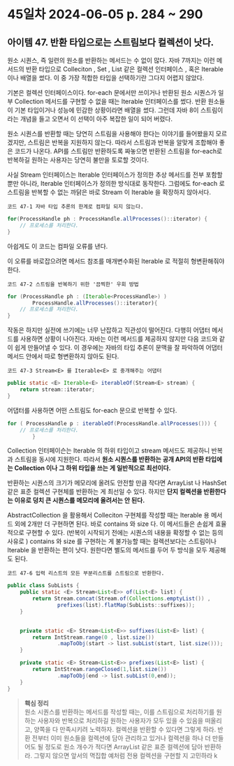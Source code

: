 # 45일차 2024-06-05 p. 284 ~  290

## 아이템 47. 반환 타입으로는 스트림보다 컬렉션이 낫다.

원소 시퀀스, 즉 일련의 원소를 반환하는 메서드는 수 없이 많다. 자바 7까지는 
이런 메서드의 반환 타입으로 Colleciton , Set , List  같은 컬렉션 인터페이스 , 
혹은 Iterable 이나 배열을 썼다. 이 중 가장 적합한 타입을 선택하기란 그다지 어렵지 않았다. 

기본은 컬렉션 인터페이스이다.
for-each 문에서만 쓰이거나 반환된 원소 시퀀스가 일부 Collection 메서드를 구현할 수 없을 때는
Iterable 인터페이스를 썼다. 반환 원소들이 기본 타입이거나 성능에 민감한 상황이라면 배열을 썼다. 
그런데 자바 8이 스트림이라는 개념을 들고 오면서 이 선택이 아주 복잡한 일이 되어 버렸다.

원소 시퀀스를 반환할 때는 당연히 스트림을 사용해야 한다는 이야기를 들어봤을지 모르겠지만, 
스트림은 반복을 지원하지 않는다. 따라서 스트림과 반복을 알맞게 조합해야 좋은 코드가 나온다.
API를 스트림만 반환하도록 짜놓으면 반환된 스트림을 for-each로 반복하길 원하는 사용자는 당연히 불만을 토로할 것이다.

사실 Stream 인터페이스는 Iterable 인터페이스가 정의한 추상 메서드를 전부 포함할 뿐만 아니라, Iterable 인터페이스가 정의한 방식대로 동작한다.
그럼에도 for-each 로 스트림을 반복할 수 없는 까닭은 바로 Stream 이 Iterable 을 확장하지 않아서다.

`코드 47-1 자바 타입 추론의 한계로 컴파일 되지 않는다.`

```java
for(ProcessHandle ph : ProcessHandle.allProcesses()::iterator) {
    // 프로세스를 처리한다.    
}
```

아쉽게도 이 코드는 컴파일 오류를 낸다.

이 오류를 바로잡으려면 메서드 참조를 매개변수화된 Iterable 로 적절히 형변환해줘야 한다.

`코드 47-2 스트림을 반복하기 위한 '끔찍한' 우회 방법`

```java
for (ProcessHandle ph : (Iterable<ProcessHandle>) )
        ProcessHandle.allProcesses()::iterator){
    // 프로세스를 처리한다.
}
```

작동은 하지만 실전에 쓰기에는 너무 난잡하고 직관성이 떨어진다. 다행히 어댑터 메서드를 사용하면 상황이 나아진다. 
자바는 이런 메서드를 제공하지 않지만 다음 코드와 같이 쉽게 만들어낼 수 있다. 이 경우에는 자바의 타입 추론이 
문맥을 잘 파악하여 어댑터 메서드 안에서 따로 형변환하지 않아도 된다.

`코드 47-3 Stream<E> 를 Iterable<E> 로 중개해주는 어댑터`

```java
public static <E> Iterable<E> iterableOf(Stream<E> stream) {
    return stream::iterator;
}
```

어댑터를 사용하면 어떤 스트림도 for-each 문으로 반복할 수 있다. 

```java
for ( ProcessHandle p : iterableOf(ProcessHandle.allProcesses())) {
    // 프로세스를 처리한다. 
        }
```

Collection 인터페이슨는 Iterable 의 하위 타입이고 stream 메서드도 제공하니 반복과 스트림을 동시에 지원한다. 
따라서 
**원소 시퀀스를 반환하는 공개 API의 반환 타입에는 Collection 이나 그 하위 타입을 쓰는 게 일반적으로 최선이다.**

반환하는 시퀀스의 크기가 메모리에 올려도 안전할 만큼 작다면 ArrayList 나 HashSet 같은 표준 컬렉션 구현체를 반환하는 게 최선일 수 있다.
하지만 **단지 컬렉션을 반환한다는 이유로 덩치 큰 시퀀스를 메모리에 올려서는 안 된다.**

AbstractCollection 을 활용해서 Colleciton 구현체를 작성할 때는 Iterable 용 메서드 외에 2개만 더 구현하면 된다.
바로 contains 와 size 다. 이 메서드들은 손쉽게 효율적으로 구현할 수 있다.
(반복이 시작되기 전에는 시퀀스의 내용을 확정할 수 없는 등의 사유로 ) contains 와 size 를 구현하는 게 불가능할 때는 컬렉션보다는
스트림이나 Iterable 을 반환하는 편이 낫다. 원한다면 별도의 메서드를 두어 두 방식을 모두 제공해도 된다.

`코드 47-6 입력 리스트의 모든 부분리스트를 스트림으로 반환한다. `

````java
public class SubLists {
    public static <E> Stream<List<E>> of(List<E> list) {
        return Stream.concat(Stream.of(Collections.emptyList()) , 
                prefixes(list).flatMap(SubLists::suffixes));
    }

  
    private static <E> Stream<List<E>> suffixes(List<E> list) {
        return IntStream.range(0 , list.size())
                .mapToObj(start -> list.subList(start, list.size()));
    }

    private static <E> Stream<List<E>> prefixes(List<E> list) {
        return IntStream.rangeClosed(1,list.size())
                .mapToObj(end -> list.subList(0,end));
    }
}
````

> **홱심 정리**
> <br/>
> 원소 시퀀스를 반환하는 메서드를 작성할 때는, 이를 스트림으로 처리하기를 원하는 사용자와 반복으로 처리하길 원하는 사용자가 모두 있을 수 있음을
> 떠올리고, 양쪽을 다 만족시키려 노력하자. 컬렉션을 반환할 수 있다면 그렇게 하라. 
> 반환 전부터 이미 원소들을 컬렉션에 담아 관리하고 있거나 컬렉션을 하나 더 만들어도 될 정도로 원소 개수가 적다면 
> ArrayList 같은 표준 컬렉션에 담아 반환하라. 그렇지 않으면 앞서의 멱집합 예처럼 전용 컬렉션을 구현할 지 고민하라 k

